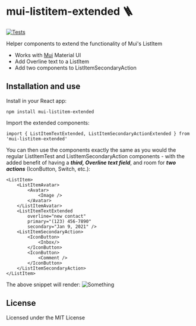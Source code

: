 # mui-listitem-extended 🪜
[![Tests](https://github.com/adamwattis/mui-listitem-extended/actions/workflows/main.yml/badge.svg)](https://github.com/adamwattis/mui-listitem-extended/actions/workflows/main.yml)

Helper components to extend the functionality of Mui's ListItem
* Works with [Mui](https://mui.com/) Material UI
* Add Overline text to a ListItem
* Add two components to ListItemSecondaryAction

## Installation and use
Install in your React app:
```
npm install mui-listitem-extended
```
Import the extended components:
```
import { ListItemTextExtended, ListItemSecondaryActionExtended } from 'mui-listitem-extended'
```
You can then use the components exactly the same as you would the regular ListItemTest and ListItemSecondaryAction components - with the added benefit of having a ***third, Overline text field***, and room for ***two actions*** (IconButton, Switch, etc.):
```
<ListItem>
    <ListItemAvatar>
        <Avatar>
            <Image />
        </Avatar>
    </ListItemAvatar>
    <ListItemTextExtended 
        overline="new contact"
        primary="(123) 456-7890"
        secondary="Jan 9, 2021" />
    <ListItemSecondaryAction>
        <IconButton>
            <Inbox/>
        </IconButton>
        <IconButton>
            <Comment />
        </IconButton>
    </ListItemSecondaryAction>
</ListItem>
```
The above snippet will render:
![Something](https://imgur.com/C687a60.jpg)

## License
Licensed under the MIT License